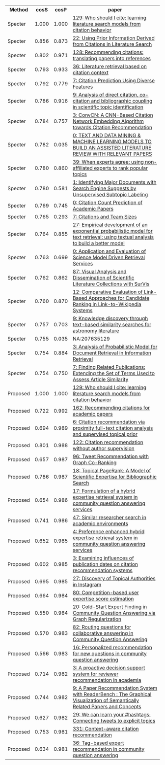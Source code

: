 <html><table><tr>
<th>Method</th>
<th>cosS</th>
<th>cosP</th>
<th>paper</th>
</tr>
<tr>
<td>Specter</td>
<td>1.000</td>
<td>1.000</td>
<td><a href="https://www.semanticscholar.org/paper/ba2e4508a45303d22b01e4eade24b8137d55fd37">129: Who should I cite: learning literature search models from citation behavior</a></td>
</tr>
<tr>
<td>Specter</td>
<td>0.856</td>
<td>0.873</td>
<td><a href="https://www.semanticscholar.org/paper/a1d582410f55651de1204a103dd7c0cedf6eadb4">22: Using Prior Information Derived from Citations in Literature Search</a></td>
</tr>
<tr>
<td>Specter</td>
<td>0.802</td>
<td>0.971</td>
<td><a href="https://www.semanticscholar.org/paper/2c0270f89f9559239112e79d9fa1aee2d58adaf7">128: Recommending citations: translating papers into references</a></td>
</tr>
<tr>
<td>Specter</td>
<td>0.793</td>
<td>0.933</td>
<td><a href="https://www.semanticscholar.org/paper/29e9704c4b84951775d60aa925e3bd4d0d01fa64">36: Literature retrieval based on citation context</a></td>
</tr>
<tr>
<td>Specter</td>
<td>0.792</td>
<td>0.779</td>
<td><a href="https://www.semanticscholar.org/paper/01e3e51e997a24581afee640f17a7fce47ecd083">7: Citation Prediction Using Diverse Features</a></td>
</tr>
<tr>
<td>Specter</td>
<td>0.786</td>
<td>0.916</td>
<td><a href="https://www.semanticscholar.org/paper/53fd8b465482f694c2edd3e4b2291a95d471ea49">9: Analysis of direct citation, co-citation and bibliographic coupling in scientific topic identification</a></td>
</tr>
<tr>
<td>Specter</td>
<td>0.784</td>
<td>0.757</td>
<td><a href="https://www.semanticscholar.org/paper/2cae49b32b2152fa5f962ed34a907a64b3685474">3: ConvCN: A CNN-Based Citation Network Embedding Algorithm towards Citation Recommendation</a></td>
</tr>
<tr>
<td>Specter</td>
<td>0.782</td>
<td>0.035</td>
<td><a href="https://www.semanticscholar.org/paper/5b1b1e06d4189a507ec507d6a4860b7923f6ef7e">0: TEXT AND DATA MINING & MACHINE LEARNING MODELS TO BUILD AN ASSISTED LITERATURE REVIEW WITH RELEVANT PAPERS</a></td>
</tr>
<tr>
<td>Specter</td>
<td>0.780</td>
<td>0.860</td>
<td><a href="https://www.semanticscholar.org/paper/e824062bcdb480095136beffa708e1606a658628">39: When experts agree: using non-affiliated experts to rank popular topics</a></td>
</tr>
<tr>
<td>Specter</td>
<td>0.780</td>
<td>0.581</td>
<td><a href="https://www.semanticscholar.org/paper/7a6c0d6e679337543b672a7bfa95219616943f44">1: Identifying Major Documents with Search Engine Suggests by Unsupervised Subtopic Labeling</a></td>
</tr>
<tr>
<td>Specter</td>
<td>0.769</td>
<td>0.745</td>
<td><a href="https://www.semanticscholar.org/paper/2f660e5f002435d07df6669a98518d7bc83f9f3b">0: Citation Count Prediction of Academic Papers</a></td>
</tr>
<tr>
<td>Specter</td>
<td>0.765</td>
<td>0.293</td>
<td><a href="https://www.semanticscholar.org/paper/c870b21ee187901b60ddd87a4ec4053bc3d88f39">7: Citations and Team Sizes</a></td>
</tr>
<tr>
<td>Specter</td>
<td>0.764</td>
<td>0.855</td>
<td><a href="https://www.semanticscholar.org/paper/de7d8d12f1e8d0fadbb21cd90d05e08f9ee77647">27: Empirical development of an exponential probabilistic model for text retrieval: using textual analysis to build a better model</a></td>
</tr>
<tr>
<td>Specter</td>
<td>0.763</td>
<td>0.699</td>
<td><a href="https://www.semanticscholar.org/paper/2ae80d8589319c45110fc57fabbbf481ff12a090">0: Application and Evaluation of Science Model Driven Retrieval Services</a></td>
</tr>
<tr>
<td>Specter</td>
<td>0.762</td>
<td>0.862</td>
<td><a href="https://www.semanticscholar.org/paper/695df5787a48097acc4447d4aa0c78137bdeca3b">87: Visual Analysis and Dissemination of Scientific Literature Collections with SurVis</a></td>
</tr>
<tr>
<td>Specter</td>
<td>0.760</td>
<td>0.870</td>
<td><a href="https://www.semanticscholar.org/paper/c9a50776956b34d2b52e48284bfec52672ace578">12: Comparative Evaluation of Link-Based Approaches for Candidate Ranking in Link-to-Wikipedia Systems</a></td>
</tr>
<tr>
<td>Specter</td>
<td>0.757</td>
<td>0.703</td>
<td><a href="https://www.semanticscholar.org/paper/44521f5dc48d3669802efe03c6d33b589cf2804e">9: Knowledge discovery through text-based similarity searches for astronomy literature</a></td>
</tr>
<tr>
<td>Specter</td>
<td>0.755</td>
<td>0.035</td>
<td>NA:207635129</td>
</tr>
<tr>
<td>Specter</td>
<td>0.754</td>
<td>0.884</td>
<td><a href="https://www.semanticscholar.org/paper/e89963f02080ee498d0cd69e26810d8ce6947def">3: Analysis of Probabilistic Model for Document Retrieval in Information Retrieval</a></td>
</tr>
<tr>
<td>Specter</td>
<td>0.754</td>
<td>0.750</td>
<td><a href="https://www.semanticscholar.org/paper/61ba0139676910cacc347a80b766fbeb721beaa0">7: Finding Related Publications: Extending the Set of Terms Used to Assess Article Similarity</a></td>
</tr>
<tr>
<td>Proposed</td>
<td>1.000</td>
<td>1.000</td>
<td><a href="https://www.semanticscholar.org/paper/ba2e4508a45303d22b01e4eade24b8137d55fd37">129: Who should I cite: learning literature search models from citation behavior</a></td>
</tr>
<tr>
<td>Proposed</td>
<td>0.722</td>
<td>0.992</td>
<td><a href="https://www.semanticscholar.org/paper/a9de6da6ed116b90fe3c396ce9493c0bd259c265">162: Recommending citations for academic papers</a></td>
</tr>
<tr>
<td>Proposed</td>
<td>0.694</td>
<td>0.989</td>
<td><a href="https://www.semanticscholar.org/paper/3b67f06dfe06a1f5f23b87f488ec3f533bd7aec4">6: Citation recommendation via proximity full-text citation analysis and supervised topical prior</a></td>
</tr>
<tr>
<td>Proposed</td>
<td>0.801</td>
<td>0.988</td>
<td><a href="https://www.semanticscholar.org/paper/1954a67069a6744cc6c85f258c430431118a9916">122: Citation recommendation without author supervision</a></td>
</tr>
<tr>
<td>Proposed</td>
<td>0.657</td>
<td>0.987</td>
<td><a href="https://www.semanticscholar.org/paper/14acb33b78280a37268d472e7fc9dde68d218207">96: Tweet Recommendation with Graph Co-Ranking</a></td>
</tr>
<tr>
<td>Proposed</td>
<td>0.786</td>
<td>0.987</td>
<td><a href="https://www.semanticscholar.org/paper/430c03e01c902bbd38e29ceaa03daf68a0389153">18: Topical PageRank: A Model of Scientific Expertise for Bibliographic Search</a></td>
</tr>
<tr>
<td>Proposed</td>
<td>0.654</td>
<td>0.986</td>
<td><a href="https://www.semanticscholar.org/paper/fa8fa000bfa15358cd109eab7588137f86152583">17: Formulation of a hybrid expertise retrieval system in community question answering services</a></td>
</tr>
<tr>
<td>Proposed</td>
<td>0.741</td>
<td>0.986</td>
<td><a href="https://www.semanticscholar.org/paper/abb67d59b7569cfae6596568e552d9e9691d8842">47: Similar researcher search in academic environments</a></td>
</tr>
<tr>
<td>Proposed</td>
<td>0.652</td>
<td>0.985</td>
<td><a href="https://www.semanticscholar.org/paper/cce1e4bd810fa4943c1e0632ae8c49b74ac4a12b">4: Preference enhanced hybrid expertise retrieval system in community question answering services</a></td>
</tr>
<tr>
<td>Proposed</td>
<td>0.602</td>
<td>0.985</td>
<td><a href="https://www.semanticscholar.org/paper/2603a54cc8e94e0e0652751d36235b9d0a073272">3: Examining influences of publication dates on citation recommendation systems</a></td>
</tr>
<tr>
<td>Proposed</td>
<td>0.695</td>
<td>0.985</td>
<td><a href="https://www.semanticscholar.org/paper/a8f30eb197298cda39d11fd357745475a97d5a11">27: Discovery of Topical Authorities in Instagram</a></td>
</tr>
<tr>
<td>Proposed</td>
<td>0.664</td>
<td>0.984</td>
<td><a href="https://www.semanticscholar.org/paper/bc491d0d421edf88443d0cb6e377d4720ca62e07">80: Competition-based user expertise score estimation</a></td>
</tr>
<tr>
<td>Proposed</td>
<td>0.550</td>
<td>0.984</td>
<td><a href="https://www.semanticscholar.org/paper/3ca7a12ba9238566acce80f61b835693b49827b4">20: Cold-Start Expert Finding in Community Question Answering via Graph Regularization</a></td>
</tr>
<tr>
<td>Proposed</td>
<td>0.570</td>
<td>0.983</td>
<td><a href="https://www.semanticscholar.org/paper/1022267d5bf30a0a420a5e24125f335b66b485e6">82: Routing questions for collaborative answering in Community Question Answering</a></td>
</tr>
<tr>
<td>Proposed</td>
<td>0.566</td>
<td>0.983</td>
<td><a href="https://www.semanticscholar.org/paper/9e1ff694b5e91b337409b75fb6347edcc199a415">16: Personalized recommendation for new questions in community question answering</a></td>
</tr>
<tr>
<td>Proposed</td>
<td>0.714</td>
<td>0.982</td>
<td><a href="https://www.semanticscholar.org/paper/fb4055b51e8a7928c260b6cdb97c561ac7a68d87">3: A proactive decision support system for reviewer recommendation in academia</a></td>
</tr>
<tr>
<td>Proposed</td>
<td>0.744</td>
<td>0.982</td>
<td><a href="https://www.semanticscholar.org/paper/e69117fd3622c03a1ace7264fab61eedcb2fee15">9: A Paper Recommendation System with ReaderBench : The Graphical Visualization of Semantically Related Papers and Concepts</a></td>
</tr>
<tr>
<td>Proposed</td>
<td>0.627</td>
<td>0.982</td>
<td><a href="https://www.semanticscholar.org/paper/b933c84d4c3bc27cda48eb47d68f3b1c197f2e5b">29: We can learn your #hashtags: Connecting tweets to explicit topics</a></td>
</tr>
<tr>
<td>Proposed</td>
<td>0.753</td>
<td>0.981</td>
<td><a href="https://www.semanticscholar.org/paper/3c0312918ac9fea614abaa0732d83f3e76c16f7d">331: Context-aware citation recommendation</a></td>
</tr>
<tr>
<td>Proposed</td>
<td>0.634</td>
<td>0.981</td>
<td><a href="https://www.semanticscholar.org/paper/183739539e737d4b53f6fb0eeb9e41bd102cc3c0">36: Tag-based expert recommendation in community question answering</a></td>
</tr>
</table></html>
